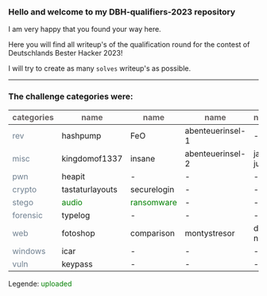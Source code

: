 ### Hello and welcome to my DBH-qualifiers-2023 repository

I am very happy that you found your way here.

Here you will find all writeup's of the qualification round for the contest of Deutschlands Bester Hacker 2023!

I will try to create as many `solves` writeup's as possible.

---

### The challenge categories were:


| <span style="color: 686362;">categories</span> | <span style="color: 686362;">name</span> | <span style="color: 686362;">name</span> | <span style="color: 686362;">name</span> | <span style="color: 686362;">name</span> | <span style="color: 686362;">solves</span> |
| -------- | -------- | -------- | -------- | -------- | -------- |
| <span style="color: slategray;">rev</span> | hashpump | FeO | abenteuerinsel-1 | - | 2/3 |
| <span style="color: slategray;">misc</span> | kingdomof1337 | insane | abenteuerinsel-2 | java-judge | 4/4 |
| <span style="color: slategray;">pwn</span> | heapit | - | - | - | 1/1 |
| <span style="color: slategray;">crypto</span> | tastaturlayouts | securelogin | - | - | 2/2 |
| <span style="color: slategray;">stego</span> |  <span style="color: green;">audio</span> | <span style="color: green;">ransomware</span> | - | - | 2/2 |
| <span style="color: slategray;">forensic</span> | typelog | - | - | - | 1/1 |
| <span style="color: slategray;">web</span> | fotoshop | comparison | montystresor | dbh-notes | 4/4 |
| <span style="color: slategray;">windows</span> | icar | - | - | - | 1/1 |
| <span style="color: slategray;">vuln</span> | keypass | - | - | - | 1/1 |
Legende: <span style="color: green;">uploaded</span>
